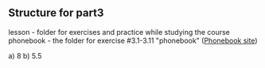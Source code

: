 ## Structure for part3

lesson - folder for exercises and practice while studying the course
phonebook - the folder for exercise #3.1-3.11 "phonebook" ([Phonebook site](https://phonebook-1oyz.onrender.com))

a) 8
b) 5.5